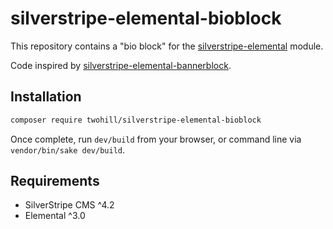 # silverstripe-elemental-bioblock

This repository contains a "bio block" for the [silverstripe-elemental](https://github.com/dnadesign/silverstripe-elemental) module.

Code inspired by [silverstripe-elemental-bannerblock](https://github.com/silverstripe/silverstripe-elemental-bannerblock).

## Installation

```bash
composer require twohill/silverstripe-elemental-bioblock
```

Once complete, run `dev/build` from your browser, or command line via `vendor/bin/sake dev/build`.

## Requirements

* SilverStripe CMS ^4.2
* Elemental ^3.0

